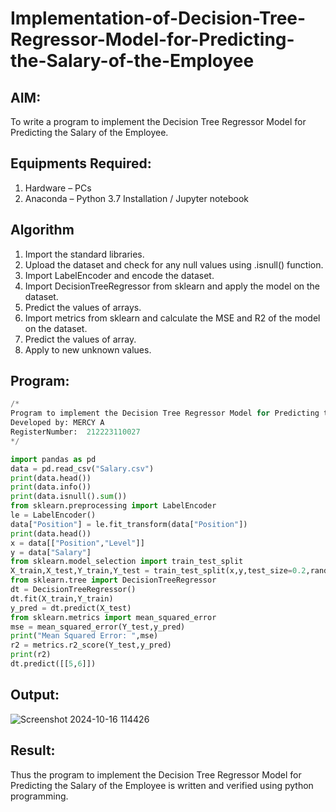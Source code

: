 # Implementation-of-Decision-Tree-Regressor-Model-for-Predicting-the-Salary-of-the-Employee

## AIM:
To write a program to implement the Decision Tree Regressor Model for Predicting the Salary of the Employee.

## Equipments Required:
1. Hardware – PCs
2. Anaconda – Python 3.7 Installation / Jupyter notebook

## Algorithm
1. Import the standard libraries.
2. Upload the dataset and check for any null values using .isnull() function.
3. Import LabelEncoder and encode the dataset.
4. Import DecisionTreeRegressor from sklearn and apply the model on the dataset.
5. Predict the values of arrays.
6. Import metrics from sklearn and calculate the MSE and R2 of the model on the dataset.
7. Predict the values of array.
8. Apply to new unknown values.

## Program:
```python
/*
Program to implement the Decision Tree Regressor Model for Predicting the Salary of the Employee.
Developed by: MERCY A
RegisterNumber:  212223110027
*/

import pandas as pd
data = pd.read_csv("Salary.csv")
print(data.head())
print(data.info())
print(data.isnull().sum())
from sklearn.preprocessing import LabelEncoder
le = LabelEncoder()
data["Position"] = le.fit_transform(data["Position"])
print(data.head())
x = data[["Position","Level"]]
y = data["Salary"]
from sklearn.model_selection import train_test_split
X_train,X_test,Y_train,Y_test = train_test_split(x,y,test_size=0.2,random_state=2)
from sklearn.tree import DecisionTreeRegressor
dt = DecisionTreeRegressor()
dt.fit(X_train,Y_train)
y_pred = dt.predict(X_test)
from sklearn.metrics import mean_squared_error
mse = mean_squared_error(Y_test,y_pred)
print("Mean Squared Error: ",mse)
r2 = metrics.r2_score(Y_test,y_pred)
print(r2)
dt.predict([[5,6]])

```

## Output:

![Screenshot 2024-10-16 114426](https://github.com/user-attachments/assets/afba271a-9984-415b-870c-4f0725347f60)


## Result:
Thus the program to implement the Decision Tree Regressor Model for Predicting the Salary of the Employee is written and verified using python programming.
